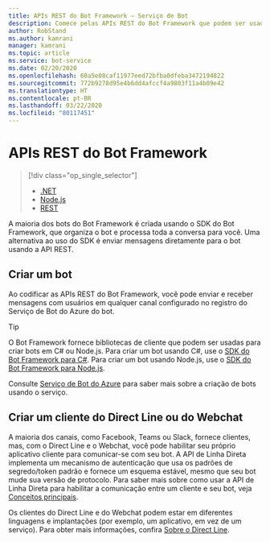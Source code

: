 ```yaml
---
title: APIs REST do Bot Framework – Serviço de Bot
description: Comece pelas APIs REST do Bot Framework que podem ser usadas para criar bots e clientes que se conectam aos bots.
author: RobStand
ms.author: kamrani
manager: kamrani
ms.topic: article
ms.service: bot-service
ms.date: 02/20/2020
ms.openlocfilehash: 60a5e08caf11977eed72bfba0dfeba3472194822
ms.sourcegitcommit: 772b9278d95e4b6dd4afccf4a9803f11a4b09e42
ms.translationtype: HT
ms.contentlocale: pt-BR
ms.lasthandoff: 03/22/2020
ms.locfileid: "80117451"
---
```

# <a name="bot-framework-rest-apis"></a>APIs REST do Bot Framework

> [!div class="op_single_selector"]
> - [.NET](../dotnet/bot-builder-dotnet-overview.md)
> - [Node.js](../nodejs/bot-builder-nodejs-overview.md)
> - [REST](../rest-api/bot-framework-rest-overview.md)

A maioria dos bots do Bot Framework é criada usando o SDK do Bot Framework, que organiza o bot e processa toda a conversa para você. Uma alternativa ao uso do SDK é enviar mensagens diretamente para o bot usando a API REST.

## <a name="build-a-bot"></a>Criar um bot

Ao codificar as APIs REST do Bot Framework, você pode enviar e receber mensagens com usuários em qualquer canal configurado no registro do Serviço de Bot do Azure do bot.

> [!TIP]
> O Bot Framework fornece bibliotecas de cliente que podem ser usadas para criar bots em C# ou Node.js.
> Para criar um bot usando C#, use o [SDK do Bot Framework para C#](../dotnet/bot-builder-dotnet-overview.md).
> Para criar um bot usando Node.js, use o [SDK do Bot Framework para Node.js](../nodejs/index.md).

Consulte [Serviço de Bot do Azure](../bot-service-overview-introduction.md) para saber mais sobre a criação de bots usando o serviço.

## <a name="build-a-direct-line-or-web-chat-client"></a>Criar um cliente do Direct Line ou do Webchat

A maioria dos canais, como Facebook, Teams ou Slack, fornece clientes, mas, com o Direct Line e o Webchat, você pode habilitar seu próprio aplicativo cliente para comunicar-se com seu bot. A API de Linha Direta implementa um mecanismo de autenticação que usa os padrões de segredo/token padrão e fornece um esquema estável, mesmo que seu bot mude sua versão de protocolo. Para saber mais sobre como usar a API de Linha Direta para habilitar a comunicação entre um cliente e seu bot, veja [Conceitos principais](bot-framework-rest-direct-line-3-0-concepts.md).

Os clientes do Direct Line e do Webchat podem estar em diferentes linguagens e implantações (por exemplo, um aplicativo, em vez de um serviço). Para obter mais informações, confira [Sobre o Direct Line](https://docs.microsoft.com/azure/bot-service/bot-service-channel-directline?view=azure-bot-service-4.0).
